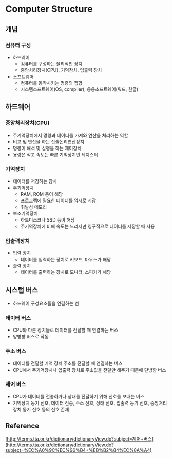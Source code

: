 # Computer Structure

## 개념

### 컴퓨터 구성

- 하드웨어
    - 컴퓨터를 구성하는 물리적인 장치
    - 중앙처리장치(CPU), 기억장치, 입출력 장치
- 소프트웨어
    - 컴퓨터를 동작시키는 명령의 집합
    - 시스템소프트웨어(OS, compiler), 응용소프트웨어(워드, 한글)

## 하드웨어

### 중앙처리장치(CPU)

- 주기억장치에서 명령과 데이터를 가져와 연산을 처리하는 역할
- 비교 및 연산을 하는 산술논리연산장치
- 명령어 해석 및 실행을 하는 제어장치
- 용량은 적고 속도는 빠른 기억장치인 레지스터

### 기억장치

- 데이터를 저장하는 장치
- 주기억장치
    - RAM, ROM 등이 해당
    - 프로그램에 필요한 데이터를 임시로 저장
    - 휘발성 메모리
- 보조기억장치
    - 하드디스크나 SSD 등이 해당
    - 주기억장치에 비해 속도는 느리지만 영구적으로 데이터를 저장할 때 사용

### 입출력장치

- 입력 장치
    - 데이터를 입력하는 장치로 키보드, 마우스가 해당
- 출력 장치
    - 데이터를 출력하는 장치로 모니터, 스피커가 해당

## 시스텀 버스

- 하드웨어 구성요소들을 연결하는 선

### 데이터 버스

- CPU와 다른 장치들로 데이터를 전달할 때 연결하는 버스
- 양방향 버스로 작동

### 주소 버스

- 데이터를 전달할 기억 장치 주소를 전달할 때 연결하는 버스
- CPU에서 주기억장치나 입출력 장치로 주소값을 전달만 해주기 때문에 단방향 버스

### 제어 버스

- CPU가 데이터를 전송하거나 상태를 전달하기 위해 신호를 보내는 버스
- 기억장치 동기 신호, 데이터 전송, 주소 신호, 상태 신호, 입출력 동기 신호, 중앙처리 장치 동기 신호 등의 신호 존재

## Reference

[http://terms.tta.or.kr/dictionary/dictionaryView.do?subject=제어+버스](http://terms.tta.or.kr/dictionary/dictionaryView.do?subject=%EC%A0%9C%EC%96%B4+%EB%B2%84%EC%8A%A4)